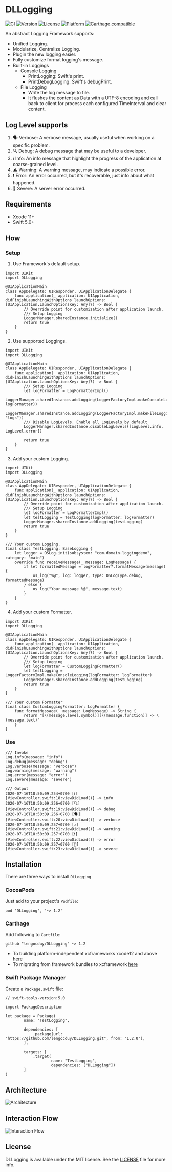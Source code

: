 # DLLogging

![CI](https://github.com/lengocduy/DLLogging/workflows/CI/badge.svg)
[![Version](https://img.shields.io/cocoapods/v/DLLogging.svg?style=flat)](http://cocoapods.org/pods/DLLogging)
[![License](https://img.shields.io/cocoapods/l/DLLogging.svg?style=flat)](http://cocoapods.org/pods/DLLogging)
[![Platform](https://img.shields.io/cocoapods/p/DLLogging.svg?style=flat)](http://cocoapods.org/pods/DLLogging)
[![Carthage compatible](https://img.shields.io/badge/Carthage-compatible-4BC51D.svg?style=flat)](https://github.com/Carthage/Carthage)

An abstract Logging Framework supports:

- Unified Logging.
- Modularize, Centralize Logging.
- Plugin the new logging easier.
- Fully customize format logging's message.
- Built-in Loggings
  - Console Logging
    - PrintLogging: Swift's print.
    - PrintDebugLogging: Swift's debugPrint.
  - File Logging
    - Write the log message to file.
    - It flushes the content as Data with a UTF-8 encoding and call back to client for process each configured TimeInterval and clear content.

## Log Level supports

1. 🗣 Verbose: A verbose message, usually useful when working on a specific problem.
2. 🔍 Debug: A debug message that may be useful to a developer.
3. ℹ️ Info: An info message that highlight the progress of the application at coarse-grained level.
4. ⚠️ Warning: A warning message, may indicate a possible error.
5. ❗️ Error: An error occurred, but it's recoverable, just info about what happened.
6. 🛑 Severe: A server error occurred.

## Requirements

- Xcode 11+
- Swift 5.0+

## How

### Setup

1. Use Framework's default setup.

```
import UIKit
import DLLogging

@UIApplicationMain
class AppDelegate: UIResponder, UIApplicationDelegate {
    func application(_ application: UIApplication, didFinishLaunchingWithOptions launchOptions: [UIApplication.LaunchOptionsKey: Any]?) -> Bool {
        // Override point for customization after application launch.
        /// Setup Logging
        LoggerManager.sharedInstance.initialize()
        return true
    }
}
```

2. Use supported Loggings.

```
import UIKit
import DLLogging

@UIApplicationMain
class AppDelegate: UIResponder, UIApplicationDelegate {
    func application(_ application: UIApplication, didFinishLaunchingWithOptions launchOptions: [UIApplication.LaunchOptionsKey: Any]?) -> Bool {
        /// Setup Logging
        let logFormatter = LogFormatterImpl()
        LoggerManager.sharedInstance.addLogging(LoggerFactoryImpl.makeConsoleLogging(logFormatter: logFormatter))
        LoggerManager.sharedInstance.addLogging(LoggerFactoryImpl.makeFileLogging(fileName: "logs"))
        /// Disable LogLevels. Enable all LogLevels by default
        LoggerManager.sharedInstance.disableLogLevels([LogLevel.info, LogLevel.error])

        return true
    }
}
```

3. Add your custom Logging.

```
import UIKit
import DLLogging

@UIApplicationMain
class AppDelegate: UIResponder, UIApplicationDelegate {
    func application(_ application: UIApplication, didFinishLaunchingWithOptions launchOptions: [UIApplication.LaunchOptionsKey: Any]?) -> Bool {
        // Override point for customization after application launch.
        /// Setup Logging
        let logFormatter = LogFormatterImpl()
        let testLogging = TestLogging(logFormatter: logFormatter)
        LoggerManager.sharedInstance.addLogging(testLogging)
        return true
    }
}

/// Your custom Logging.
final class TestLogging: BaseLogging {
    let logger = OSLog.init(subsystem: "com.domain.loggingdemo", category: "main")  
    override func receiveMessage(_ message: LogMessage) {
        if let formattedMessage = logFormatter?.formatMessage(message) {
            os_log("%@", log: logger, type: OSLogType.debug, formattedMessage)
        } else {
            os_log("Your message %@", message.text)
        }
    }
}
```

4. Add your custom Formatter.

```
import UIKit
import DLLogging

@UIApplicationMain
class AppDelegate: UIResponder, UIApplicationDelegate {
    func application(_ application: UIApplication, didFinishLaunchingWithOptions launchOptions: [UIApplication.LaunchOptionsKey: Any]?) -> Bool {
        // Override point for customization after application launch.
        /// Setup Logging
        let logFormatter = CustomLoggingFormatter()
        let testLogging = LoggerFactoryImpl.makeConsoleLogging(logFormatter: logFormatter)
        LoggerManager.sharedInstance.addLogging(testLogging)
        return true
    }
}

/// Your custom Formatter
final class CustomLoggingFormatter: LogFormatter {
    func formatMessage(_ message: LogMessage) -> String {
        return "[\(message.level.symbol)][\(message.function)] -> \(message.text)"
    }
}
```

### Use

```
/// Invoke
Log.info(message: "info")
Log.debug(message: "debug")
Log.verbose(message: "verbose")
Log.warning(message: "warning")
Log.error(message: "error")
Log.severe(message: "severe")

/// Output
2020-07-16T18:50:09.254+0700 [ℹ️][ViewController.swift:18:viewDidLoad()] -> info
2020-07-16T18:50:09.256+0700 [🔍][ViewController.swift:19:viewDidLoad()] -> debug
2020-07-16T18:50:09.256+0700 [🗣][ViewController.swift:20:viewDidLoad()] -> verbose
2020-07-16T18:50:09.257+0700 [⚠️][ViewController.swift:21:viewDidLoad()] -> warning
2020-07-16T18:50:09.257+0700 [❗️][ViewController.swift:22:viewDidLoad()] -> error
2020-07-16T18:50:09.257+0700 [🛑][ViewController.swift:23:viewDidLoad()] -> severe
```

## Installation

There are three ways to install `DLLogging`

### CocoaPods

Just add to your project's `Podfile`:

```
pod 'DLLogging', '~> 1.2'
```

### Carthage

Add following to `Cartfile`:

```
github "lengocduy/DLLogging" ~> 1.2
```

- To building platform-independent xcframeworks xcode12 and above [here](https://github.com/Carthage/Carthage#building-platform-independent-xcframeworks-xcode-12-and-above)
- To migrating from framework bundles to xcframework [here](https://github.com/Carthage/Carthage#migrating-a-project-from-framework-bundles-to-xcframeworks)

### Swift Package Manager

Create a `Package.swift` file:

```
// swift-tools-version:5.0

import PackageDescription

let package = Package(
        name: "TestLogging",

        dependencies: [
            .package(url: "https://github.com/lengocduy/DLLogging.git", from: "1.2.0"),
        ],

        targets: [
            .target(
                    name: "TestLogging",
                    dependencies: ["DLLogging"])
        ]
)

```

## Architecture

![Architecture](https://raw.githubusercontent.com/lengocduy/DLLogging/master/ArchDiagram.png)

## Interaction Flow

![Interaction Flow](https://raw.githubusercontent.com/lengocduy/DLLogging/master/InteractionFlow.png)

## License

DLLogging is available under the MIT license. See the [LICENSE](LICENSE.md) file for more info.
